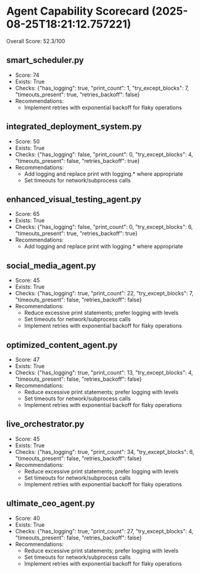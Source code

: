 # Agent Capability Scorecard (2025-08-25T18:21:12.757221)
Overall Score: 52.3/100

## smart_scheduler.py
- Score: 74
- Exists: True
- Checks: {"has_logging": true, "print_count": 1, "try_except_blocks": 7, "timeouts_present": true, "retries_backoff": false}
- Recommendations:
  - Implement retries with exponential backoff for flaky operations

## integrated_deployment_system.py
- Score: 50
- Exists: True
- Checks: {"has_logging": false, "print_count": 0, "try_except_blocks": 4, "timeouts_present": false, "retries_backoff": true}
- Recommendations:
  - Add logging and replace print with logging.* where appropriate
  - Set timeouts for network/subprocess calls

## enhanced_visual_testing_agent.py
- Score: 65
- Exists: True
- Checks: {"has_logging": false, "print_count": 0, "try_except_blocks": 6, "timeouts_present": true, "retries_backoff": true}
- Recommendations:
  - Add logging and replace print with logging.* where appropriate

## social_media_agent.py
- Score: 45
- Exists: True
- Checks: {"has_logging": true, "print_count": 22, "try_except_blocks": 7, "timeouts_present": false, "retries_backoff": false}
- Recommendations:
  - Reduce excessive print statements; prefer logging with levels
  - Set timeouts for network/subprocess calls
  - Implement retries with exponential backoff for flaky operations

## optimized_content_agent.py
- Score: 47
- Exists: True
- Checks: {"has_logging": true, "print_count": 13, "try_except_blocks": 4, "timeouts_present": false, "retries_backoff": false}
- Recommendations:
  - Reduce excessive print statements; prefer logging with levels
  - Set timeouts for network/subprocess calls
  - Implement retries with exponential backoff for flaky operations

## live_orchestrator.py
- Score: 45
- Exists: True
- Checks: {"has_logging": true, "print_count": 34, "try_except_blocks": 6, "timeouts_present": false, "retries_backoff": false}
- Recommendations:
  - Reduce excessive print statements; prefer logging with levels
  - Set timeouts for network/subprocess calls
  - Implement retries with exponential backoff for flaky operations

## ultimate_ceo_agent.py
- Score: 40
- Exists: True
- Checks: {"has_logging": true, "print_count": 27, "try_except_blocks": 4, "timeouts_present": false, "retries_backoff": false}
- Recommendations:
  - Reduce excessive print statements; prefer logging with levels
  - Set timeouts for network/subprocess calls
  - Implement retries with exponential backoff for flaky operations
